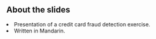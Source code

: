 ## About the slides
<li>Presentation of a credit card fraud detection exercise.
<li>Written in Mandarin.
